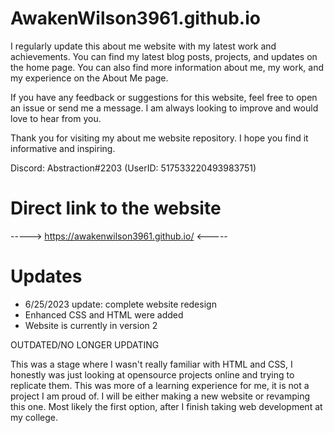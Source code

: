 # AwakenWilson3961.github.io
I regularly update this about me website with my latest work and achievements. You can find my latest blog posts, projects, and updates on the home page. You can also find more information about me, my work, and my experience on the About Me page.

If you have any feedback or suggestions for this website, feel free to open an issue or send me a message. I am always looking to improve and would love to hear from you.

Thank you for visiting my about me website repository. I hope you find it informative and inspiring.

Discord: Abstraction#2203 (UserID: 517533220493983751)

# Direct link to the website

-----> https://awakenwilson3961.github.io/ <-----

# Updates

- 6/25/2023 update: complete website redesign
- Enhanced CSS and HTML were added
- Website is currently in version 2

OUTDATED/NO LONGER UPDATING

This was a stage where I wasn't really familiar with HTML and CSS, I honestly was just looking at opensource projects online and trying to replicate them. This was more of a learning experience for me, it is not a project I am proud of. I will be either making a new website or revamping this one. Most likely the first option, after I finish taking web development at my college.
